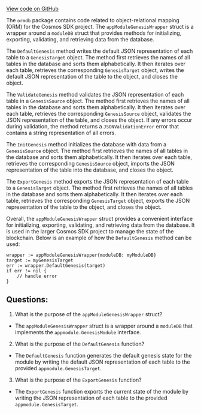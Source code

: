 [View code on GitHub](https://github.com/cosmos/cosmos-sdk/blob/main/orm/model/ormdb/genesis.go)

The `ormdb` package contains code related to object-relational mapping (ORM) for the Cosmos SDK project. The `appModuleGenesisWrapper` struct is a wrapper around a `moduleDB` struct that provides methods for initializing, exporting, validating, and retrieving data from the database. 

The `DefaultGenesis` method writes the default JSON representation of each table to a `GenesisTarget` object. The method first retrieves the names of all tables in the database and sorts them alphabetically. It then iterates over each table, retrieves the corresponding `GenesisTarget` object, writes the default JSON representation of the table to the object, and closes the object. 

The `ValidateGenesis` method validates the JSON representation of each table in a `GenesisSource` object. The method first retrieves the names of all tables in the database and sorts them alphabetically. It then iterates over each table, retrieves the corresponding `GenesisSource` object, validates the JSON representation of the table, and closes the object. If any errors occur during validation, the method returns a `JSONValidationError` error that contains a string representation of all errors.

The `InitGenesis` method initializes the database with data from a `GenesisSource` object. The method first retrieves the names of all tables in the database and sorts them alphabetically. It then iterates over each table, retrieves the corresponding `GenesisSource` object, imports the JSON representation of the table into the database, and closes the object.

The `ExportGenesis` method exports the JSON representation of each table to a `GenesisTarget` object. The method first retrieves the names of all tables in the database and sorts them alphabetically. It then iterates over each table, retrieves the corresponding `GenesisTarget` object, exports the JSON representation of the table to the object, and closes the object.

Overall, the `appModuleGenesisWrapper` struct provides a convenient interface for initializing, exporting, validating, and retrieving data from the database. It is used in the larger Cosmos SDK project to manage the state of the blockchain. Below is an example of how the `DefaultGenesis` method can be used:

```
wrapper := appModuleGenesisWrapper{moduleDB: myModuleDB}
target := myGenesisTarget
err := wrapper.DefaultGenesis(target)
if err != nil {
    // handle error
}
```
## Questions: 
 1. What is the purpose of the `appModuleGenesisWrapper` struct?
- The `appModuleGenesisWrapper` struct is a wrapper around a `moduleDB` that implements the `appmodule.GenesisModule` interface.

2. What is the purpose of the `DefaultGenesis` function?
- The `DefaultGenesis` function generates the default genesis state for the module by writing the default JSON representation of each table to the provided `appmodule.GenesisTarget`.

3. What is the purpose of the `ExportGenesis` function?
- The `ExportGenesis` function exports the current state of the module by writing the JSON representation of each table to the provided `appmodule.GenesisTarget`.